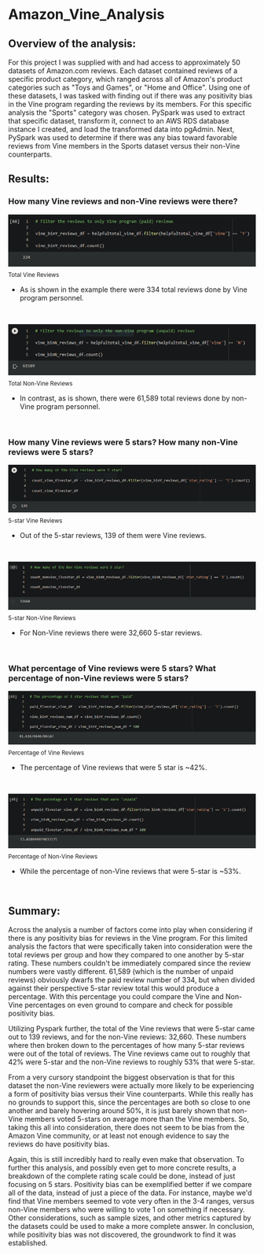 # Amazon_Vine_Analysis

## Overview of the analysis:
For this project I was supplied with and had access to approximately 50 datasets of Amazon.com reviews. Each dataset contained reviews of a specific product category, which ranged across all of Amazon's product categories such as "Toys and Games", or "Home and Office". Using one of these datasets, I was tasked with finding out if there was any positivity bias in the Vine program regarding the reviews by its members.
For this specific analysis the "Sports" category was chosen. PySpark was used to extract that specific dataset, transform it, connect to an AWS RDS database instance I created, and load the transformed data into pgAdmin. Next, PySpark was used to determine if there was any bias toward favorable reviews from Vine members in the Sports dataset versus their non-Vine counterparts.


## Results:

### How many Vine reviews and non-Vine reviews were there?

![Total Vine Reviews](Resources/Vine_reviews.png)
<br>
<sub>Total Vine Reviews</sub>

- As is shown in the example there were 334 total reviews done by Vine program personnel.

<br>

![Total Non-Vine Reviews](Resources/NonVine_reviews.png)
<br>
<sub>Total Non-Vine Reviews</sub>

- In contrast, as is shown, there were 61,589 total reviews done by non-Vine program personnel.

<br>

### How many Vine reviews were 5 stars? How many non-Vine reviews were 5 stars?

![5-star Vine Reviews](Resources/5star_Vine_reviews.png)
<br>
<sub>5-star Vine Reviews</sub>

- Out of the 5-star reviews, 139 of them were Vine reviews.

<br>

![5-star Non-Vine Reviews](Resources/5star_NonVine_reviews.png)
<br>
<sub>5-star Non-Vine Reviews</sub>

- For Non-Vine reviews there were 32,660 5-star reviews.

<br>

### What percentage of Vine reviews were 5 stars? What percentage of non-Vine reviews were 5 stars?

![Percentage of Vine Reviews](Resources/Percentage_Vine_reviews.png)
<br>
<sub>Percentage of Vine Reviews</sub>

- The percentage of Vine reviews that were 5 star is ~42%.

<br>

![Percentage of Non-Vine Reviews](Resources/Percentage_NonVine_reviews.png)
<br>
<sub>Percentage of Non-Vine Reviews</sub>

- While the percentage of non-Vine reviews that were 5-star is ~53%.

<br>

## Summary:

Across the analysis a number of factors come into play when considering if there is any positivity bias for reviews in the Vine program. For this limited analysis the factors that were specifically taken into consideration were the total reviews per group and how they compared to one another by 5-star rating. These numbers couldn't be immediately compared since the review numbers were vastly different. 61,589 (which is the number of unpaid reviews) obviously dwarfs the paid review number of 334, but when divided against their perspective 5-star review total this would produce a percentage. With this percentage you could compare the Vine and Non-Vine percentages on even ground to compare and check for possible positivity bias.

Utilizing Pyspark further, the total of the Vine reviews that were 5-star came out to 139 reviews, and for the non-Vine reviews: 32,660. These numbers where then broken down to the percentages of how many 5-star reviews were out of the total of reviews. The Vine reviews came out to roughly that 42% were 5-star and the non-Vine reviews to roughly 53% that were 5-star.

From a very cursory standpoint the biggest observation is that for this dataset the non-Vine reviewers were actually more likely to be experiencing a form of positivity bias versus their Vine counterparts. While this really has no grounds to support this, since the percentages are both so close to one another and barely hovering around 50%, it is just barely shown that non-Vine members voted 5-stars on average more than the Vine members. So, taking this all into consideration, there does not seem to be bias from the Amazon Vine community, or at least not enough evidence to say the reviews do have positivity bias.

Again, this is still incredibly hard to really even make that observation. To further this analysis, and possibly even get to more concrete results, a breakdown of the complete rating scale could be done, instead of just focusing on 5 stars. Positivity bias can be exemplified better if we compare all of the data, instead of just a piece of the data. For instance, maybe we'd find that Vine members seemed to vote very often in the 3-4 ranges, versus non-Vine members who were willing to vote 1 on something if necessary. Other considerations, such as sample sizes, and other metrics captured by the datasets could be used to make a more complete answer. In conclusion, while positivity bias was not discovered, the groundwork to find it was established.
